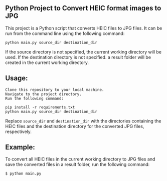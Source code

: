 ## Python Project to Convert HEIC format images to JPG

This project is a Python script that converts HEIC files to JPG files. It can be run from the command line using the following command:

`python main.py source_dir destination_dir`

If the source directory is not specified, the current working directory will be used. If the destination directory is not specified. a result folder will be created in the current working directory.

## Usage:

    Clone this repository to your local machine.
    Navigate to the project directory.
    Run the following command:
```console
pip install -r requirements.txt
python main.py source_dir destination_dir
```

Replace `source_dir` and `destination_dir` with the directories containing the HEIC files and the destination directory for the converted JPG files, respectively.

## Example:

To convert all HEIC files in the current working directory to JPG files and save the converted files in a result folder, run the following command:

`$ python main.py`



